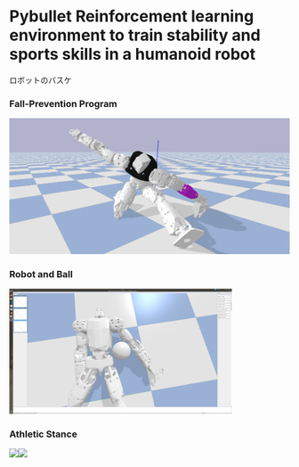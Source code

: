 # Pybullet Reinforcement learning environment to train stability and sports skills in a humanoid robot
ロボットのバスケ

### Fall-Prevention Program
<img src="https://github.com/etorobot/DRL-Sports-HumanoidRobot-Bullet/blob/main/pictures/Pybullet_Split.png" width="600"/>

### Robot and Ball
<img src="https://github.com/etorobot/DRL-Sports-HumanoidRobot-Bullet/blob/main/pictures/Screenshot%20from%202021-07-22%2000-42-43.png" width="400"/>

### Athletic Stance
<img src="https://github.com/etorobot/Sports-HumanoidRobot-Bullet/blob/main/pictures/athletic%20stance1.png" width="400"><img src="https://github.com/etorobot/Sports-HumanoidRobot-Bullet/blob/main/pictures/athletic%20stance2.png" width="400">
